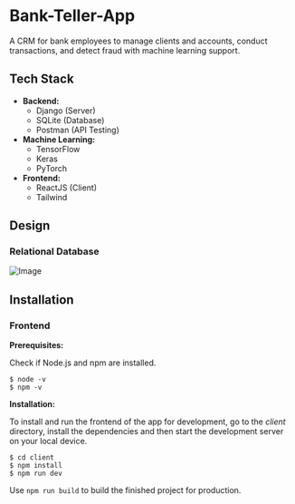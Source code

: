 # Bank-Teller-App

A CRM for bank employees to manage clients and accounts, conduct transactions, and detect fraud with machine learning support.

## Tech Stack

-   **Backend:**
    -   Django (Server)
    -   SQLite (Database)
    -   Postman (API Testing)
-   **Machine Learning:**
    -   TensorFlow
    -   Keras
    -   PyTorch
-   **Frontend:**
    -   ReactJS (Client)
    -   Tailwind

## Design

### Relational Database

![Image](https://github.com/user-attachments/assets/74011f43-2e56-4c78-a56c-eb3eb3aa70cb)

## Installation

### Frontend

**Prerequisites:**

Check if Node.js and npm are installed.

```
$ node -v
$ npm -v
```

**Installation:**

To install and run the frontend of the app for development, go to the _client_ directory, install the dependencies and then start the development server on your local device.

```
$ cd client
$ npm install
$ npm run dev
```

Use `npm run build` to build the finished project for production.
